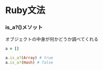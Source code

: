 # Ruby文法
### is_a?()メソット

オブジェクトの中身が何かどうか調べてくれる

```ruby
a = []

a.is_a?(Array) # true
a.is_a?(Hash) # false
```
